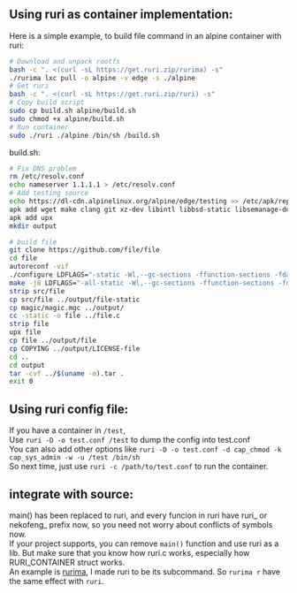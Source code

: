 ## Using ruri as container implementation:
Here is a simple example, to build file command in an alpine container with ruri:
```bash
# Download and unpack rootfs
bash -c ". <(curl -sL https://get.ruri.zip/rurima) -s"
./rurima lxc pull -o alpine -v edge -s ./alpine
# Get ruri
bash -c ". <(curl -sL https://get.ruri.zip/ruri) -s"
# Copy build script
sudo cp build.sh alpine/build.sh
sudo chmod +x alpine/build.sh
# Run container
sudo ./ruri ./alpine /bin/sh /build.sh
```

build.sh:      
```sh
# Fix DNS problem
rm /etc/resolv.conf
echo nameserver 1.1.1.1 > /etc/resolv.conf
# Add testing source
echo https://dl-cdn.alpinelinux.org/alpine/edge/testing >> /etc/apk/repositories
apk add wget make clang git xz-dev libintl libbsd-static libsemanage-dev libselinux-utils libselinux-static xz-libs zlib zlib-static libselinux-dev linux-headers libssl3 libbsd libbsd-dev gettext-libs gettext-static gettext-dev gettext python3 build-base openssl-misc openssl-libs-static openssl zlib-dev xz-dev openssl-dev automake libtool bison flex gettext autoconf gettext sqlite sqlite-dev pcre-dev wget texinfo docbook-xsl libxslt docbook2x musl-dev gettext gettext-asprintf gettext-dbg gettext-dev gettext-doc gettext-envsubst gettext-lang gettext-libs gettext-static
apk add upx
mkdir output

# build file
git clone https://github.com/file/file
cd file
autoreconf -vif
./configure LDFLAGS="-static -Wl,--gc-sections -ffunction-sections -fdata-sections" --disable-nss --enable-static --disable-shared --disable-liblastlog2
make -j8 LDFLAGS="-all-static -Wl,--gc-sections -ffunction-sections -fdata-sections"
strip src/file
cp src/file ../output/file-static
cp magic/magic.mgc ../output/
cc -static -o file ../file.c
strip file
upx file
cp file ../output/file
cp COPYING ../output/LICENSE-file
cd ..
cd output
tar -cvf ../$(uname -m).tar .
exit 0
```
## Using ruri config file:
If you have a container in `/test`,      
Use `ruri -D -o test.conf /test` to dump the config into test.conf      
You can also add other options like `ruri -D -o test.conf -d cap_chmod -k cap_sys_admin -w -u /test /bin/sh`      
So next time, just use `ruri -c /path/to/test.conf` to run the container.      
## integrate with source:
main() has been replaced to ruri, and every funcion in ruri have ruri_ or nekofeng_ prefix now, so you need not worry about conflicts of symbols now.      
If your project supports, you can remove `main()` function and use ruri as a lib. But make sure that you know how ruri.c works, especially how RURI_CONTAINER struct works.       
An example is [rurima](https://github.com/Moe-hacker/rurima), I made ruri to be its subcommand. So `rurima r` have the same effect with `ruri`.            